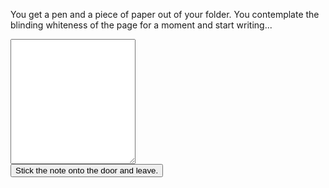 You get a pen and a piece of paper out of your folder. You contemplate the blinding whiteness of the page for a moment and start writing...

<form>
    <div>
        <textarea id="note" style="width: 100%; max-width: 200px; height: 200px;"></textarea>
        <br />
        <button>Stick the note onto the door and leave.</button>
    </div>
</form>
